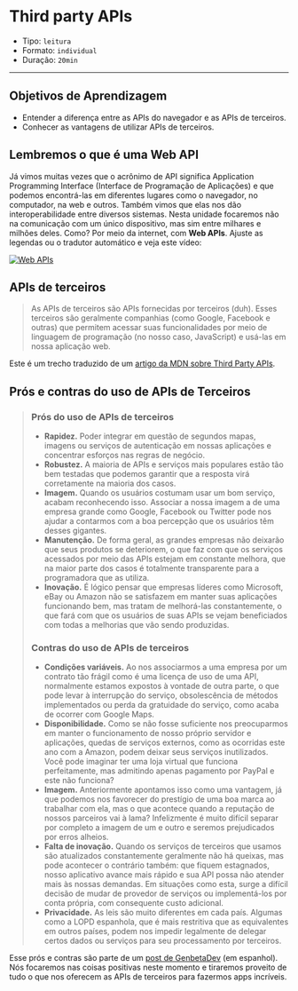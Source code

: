 # Third party APIs

- Tipo: `leitura`
- Formato: `individual`
- Duração: `20min`

***

## Objetivos de Aprendizagem

- Entender a diferença entre as APIs do navegador e as APIs de terceiros.
- Conhecer as vantagens de utilizar APIs de terceiros.

## Lembremos o que é uma Web API

Já vimos muitas vezes que o acrônimo de API significa Application Programming
Interface (Interface de Programação de Aplicações) e que podemos encontrá-las em
diferentes lugares como o navegador, no computador, na web e outros. Também
vimos que elas nos dão interoperabilidade entre diversos sistemas. Nesta unidade
focaremos não na comunicação com um único dispositivo, mas sim entre milhares e
milhões deles. Como? Por meio da internet, com **Web APIs**. Ajuste as legendas
ou o tradutor automático e veja este vídeo:

[![Web
APIs](https://img.youtube.com/vi/_49_6pjTXiQ/0.jpg)](https://youtu.be/_49_6pjTXiQ)

## APIs de terceiros

> As APIs de terceiros são APIs fornecidas por terceiros (duh). Esses terceiros
> são geralmente companhias (como Google, Facebook e outras) que permitem
> acessar suas funcionalidades por meio de linguagem de programação (no nosso
> caso, JavaScript) e usá-las em nossa aplicação web.

Este é um trecho traduzido de um [artigo da MDN sobre Third Party
APIs](https://developer.mozilla.org/en-US/docs/Learn/JavaScript/Client-side_web_APIs/Third_party_APIs).

## Prós e contras do uso de APIs de Terceiros

> ### Prós do uso de APIs de terceiros
>
>- **Rapidez.** Poder integrar em questão de segundos mapas, imagens ou serviços
>  de autenticação em nossas aplicações e concentrar esforços nas regras de
>  negócio.
>- **Robustez.** A maioria de APIs e serviços mais populares estão tão bem
>  testadas que podemos garantir que a resposta virá corretamente na maioria dos
>  casos.
>- **Imagem.** Quando os usuários costumam usar um bom serviço, acabam
>  reconhecendo isso. Associar a nossa imagem a de uma empresa grande como
>  Google, Facebook ou Twitter pode nos ajudar a contarmos com a boa percepção
>  que os usuários têm desses gigantes.
>- **Manutenção.** De forma geral, as grandes empresas não deixarão que seus
>  produtos se deteriorem, o que faz com que os serviços acessados por meio das
>  APIs estejam em constante melhora, que na maior parte dos casos é totalmente
>  transparente para a programadora que as utiliza.
>- **Inovação.** É lógico pensar que empresas líderes como Microsoft, eBay ou
>  Amazon não se satisfazem em manter suas aplicações funcionando bem, mas
>  tratam de melhorá-las constantemente, o que fará com que os usuários de suas
>  APIs se vejam beneficiados com todas a melhorias que vão sendo produzidas.
>
>### Contras do uso de APIs de terceiros
>
>- **Condições variáveis.** Ao nos associarmos a uma empresa por um contrato tão
>  frágil como é uma licença de uso de uma API, normalmente estamos expostos à
>  vontade de outra parte, o que pode levar à interrupção do serviço,
>  obsolescência de métodos implementados ou perda da gratuidade do serviço,
>  como acaba de ocorrer com Google Maps.
>- **Disponibilidade.** Como se não fosse suficiente nos preocuparmos em manter
>  o funcionamento de nosso próprio servidor e aplicações, quedas de serviços
>  externos, como as ocorridas este ano com a Amazon, podem deixar seus serviços
>  inutilizados. Você pode imaginar ter uma loja virtual que funciona
>  perfeitamente, mas admitindo apenas pagamento por PayPal e este não funciona?
>- **Imagem.** Anteriormente apontamos isso como uma vantagem, já que podemos
>  nos favorecer do prestígio de uma boa marca ao trabalhar com ela, mas o que
>  acontece quando a reputação de nossos parceiros vai à lama? Infelizmente é
>  muito difícil separar por completo a imagem de um e outro e seremos
>  prejudicados por erros alheios.
>- **Falta de inovação.** Quando os serviços de terceiros que usamos são
>  atualizados constantemente geralmente não há queixas, mas pode acontecer o
>  contrário também: que fiquem estagnados, nosso aplicativo avance mais rápido
>  e sua API possa não atender mais às nossas demandas. Em situações como esta,
>  surge a difícil decisão de mudar de provedor de serviços ou implementá-los
>  por conta própria, com consequente custo adicional.
>- **Privacidade.** As leis são muito diferentes em cada país. Algumas como a
>  LOPD espanhola, que é mais restritiva que as equivalentes em outros países,
>  podem nos impedir legalmente de delegar certos dados ou serviços para seu
>  processamento por terceiros.

Esse prós e contras são parte de um [post de
GenbetaDev](https://www.genbetadev.com/programacion-en-la-nube/pros-y-contras-del-uso-de-apis-de-terceros) (em espanhol).
Nós focaremos nas coisas positivas neste momento e tiraremos proveito de tudo o
que nos oferecem as APIs de terceiros para fazermos apps incríveis.
